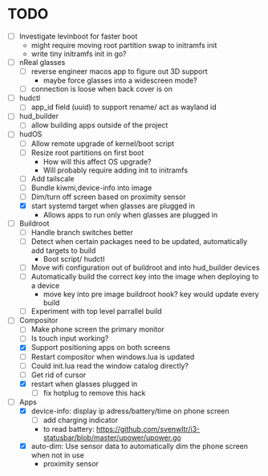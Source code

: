 # TODO
- [ ] Investigate levinboot for faster boot
    - might require moving root partition swap to initramfs init
    - write tiny initramfs init in go?
- [ ] nReal glasses
    - [ ] reverse engineer macos app to figure out 3D support
        - maybe force glasses into a widescreen mode?
    - [ ] connection is loose when back cover is on
- [ ] hudctl
    - [ ] app_id field (uuid) to support rename/ act as wayland id
- [ ] hud_builder
    - [ ] allow building apps outside of the project
- [ ] hudOS
    - [ ] Allow remote upgrade of kernel/boot script
    - [ ] Resize root partitions on first boot
        - How will this affect OS upgrade?
        - Will probably require adding init to initramfs
    - [ ] Add tailscale
    - [ ] Bundle kiwmi,device-info into image
    - [ ] Dim/turn off screen based on proximity sensor
    - [x] start systemd target when glasses are plugged in
        - Allows apps to run only when glasses are plugged in
- [ ] Buildroot
    - [ ] Handle branch switches better
    - [ ] Detect when certain packages need to be updated, automatically add targets to build
        - Boot script/ hudctl
    - [ ] Move wifi configuration out of buildroot and into hud_builder devices
    - [ ] Automatically build the correct key into the image when deploying to a device
        - move key into pre image buildroot hook? key would update every build
    - [ ] Experiment with top level parrallel build
- [ ] Compositor
    - [ ] Make phone screen the primary monitor
    - [ ] Is touch input working?
    - [x] Support positioning apps on both screens
    - [ ] Restart compositor when windows.lua is updated
    - [ ] Could init.lua read the window catalog directly?
    - [ ] Get rid of cursor
    - [x] restart when glasses plugged in
        - [ ] fix hotplug to remove this hack
- [ ] Apps
    - [x] device-info: display ip adress/battery/time on phone screen
        - [ ] add charging indicator
        - to read battery: https://github.com/svenwltr/i3-statusbar/blob/master/upower/upower.go
    - [x] auto-dim: Use sensor data to automatically dim the phone screen when not in use
        - proximity sensor